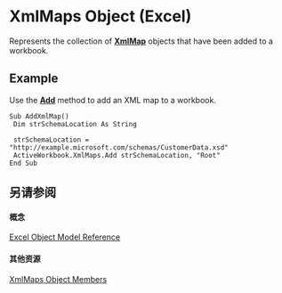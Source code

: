 
# XmlMaps Object (Excel)

Represents the collection of  **[XmlMap](39b0823f-0068-d8df-e4e1-ca62b55d58f5.md)** objects that have been added to a workbook.


## Example

Use the  **[Add](0197c932-73bf-024e-35b1-aba984175aee.md)** method to add an XML map to a workbook.


```
Sub AddXmlMap() 
 Dim strSchemaLocation As String 
 
 strSchemaLocation = "http://example.microsoft.com/schemas/CustomerData.xsd" 
 ActiveWorkbook.XmlMaps.Add strSchemaLocation, "Root" 
End Sub
```


## 另请参阅


#### 概念


[Excel Object Model Reference](11ea8598-8a20-92d5-f98b-0da04263bf2c.md)
#### 其他资源


[XmlMaps Object Members](http://msdn.microsoft.com/library/10b087e3-e654-2c1e-569e-c7573e0456c2%28Office.15%29.aspx)